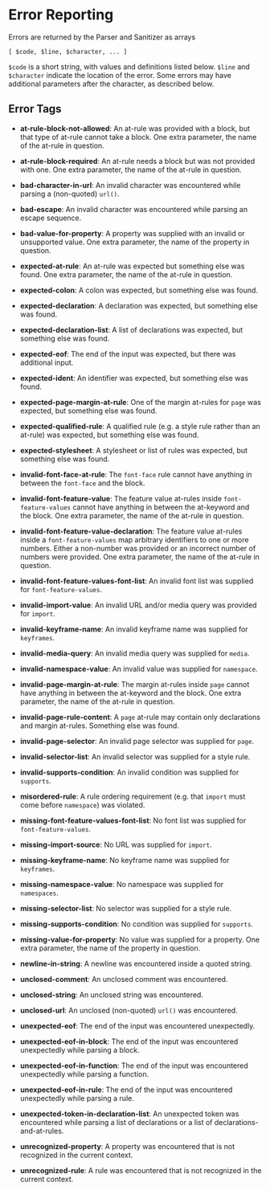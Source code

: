 Error Reporting
===============

Errors are returned by the Parser and Sanitizer as arrays

    [ $code, $line, $character, ... ]

`$code` is a short string, with values and definitions listed below. `$line`
and `$character` indicate the location of the error. Some errors may have
additional parameters after the character, as described below.

Error Tags
----------

* **at-rule-block-not-allowed**: An at-rule was provided with a block, but that
  type of at-rule cannot take a block. One extra parameter, the name of the
  at-rule in question.

* **at-rule-block-required**: An at-rule needs a block but was not provided
  with one. One extra parameter, the name of the at-rule in question.

* **bad-character-in-url**: An invalid character was encountered while parsing
  a (non-quoted) `url()`.

* **bad-escape**: An invalid character was encountered while parsing an escape
  sequence.

* **bad-value-for-property**: A property was supplied with an invalid or
  unsupported value. One extra parameter, the name of the property in question.

* **expected-at-rule**: An at-rule was expected but something else was found.
  One extra parameter, the name of the at-rule in question.

* **expected-colon**: A colon was expected, but something else was found.

* **expected-declaration**: A declaration was expected, but something else was
  found.

* **expected-declaration-list**: A list of declarations was expected, but
  something else was found.

* **expected-eof**: The end of the input was expected, but there was additional
  input.

* **expected-ident**: An identifier was expected, but something else was found.

* **expected-page-margin-at-rule**: One of the margin at-rules for `page` was
  expected, but something else was found.

* **expected-qualified-rule**: A qualified rule (e.g. a style rule rather than
  an at-rule) was expected, but something else was found.

* **expected-stylesheet**: A stylesheet or list of rules was expected, but
  something else was found.

* **invalid-font-face-at-rule**: The `font-face` rule cannot have anything in
  between the `font-face` and the block.

* **invalid-font-feature-value**: The feature value at-rules inside
  `font-feature-values` cannot have anything in between the at-keyword and the
  block. One extra parameter, the name of the at-rule in question.

* **invalid-font-feature-value-declaration**: The feature value at-rules inside
  a `font-feature-values` map arbitrary identifiers to one or more numbers.
  Either a non-number was provided or an incorrect number of numbers were
  provided. One extra parameter, the name of the at-rule in question.

* **invalid-font-feature-values-font-list**: An invalid font list was supplied
  for `font-feature-values`.

* **invalid-import-value**: An invalid URL and/or media query was provided for
  `import`.

* **invalid-keyframe-name**: An invalid keyframe name was supplied for
  `keyframes`.

* **invalid-media-query**: An invalid media query was supplied for `media`.

* **invalid-namespace-value**: An invalid value was supplied for `namespace`.

* **invalid-page-margin-at-rule**: The margin at-rules inside `page` cannot
  have anything in between the at-keyword and the block. One extra parameter,
  the name of the at-rule in question.

* **invalid-page-rule-content**: A `page` at-rule may contain only
  declarations and margin at-rules. Something else was found.

* **invalid-page-selector**: An invalid page selector was supplied for `page`.

* **invalid-selector-list**: An invalid selector was supplied for a style rule.

* **invalid-supports-condition**: An invalid condition was supplied for
  `supports`.

* **misordered-rule**: A rule ordering requirement (e.g. that `import` must
  come before `namespace`) was violated.

* **missing-font-feature-values-font-list**: No font list was supplied for
  `font-feature-values`.

* **missing-import-source**: No URL was supplied for `import`.

* **missing-keyframe-name**: No keyframe name was supplied for `keyframes`.

* **missing-namespace-value**: No namespace was supplied for `namespaces`.

* **missing-selector-list**: No selector was supplied for a style rule.

* **missing-supports-condition**: No condition was supplied for `supports`.

* **missing-value-for-property**: No value was supplied for a property. One
  extra parameter, the name of the property in question.

* **newline-in-string**: A newline was encountered inside a quoted string.

* **unclosed-comment**: An unclosed comment was encountered.

* **unclosed-string**: An unclosed string was encountered.

* **unclosed-url**: An unclosed (non-quoted) `url()` was encountered.

* **unexpected-eof**: The end of the input was encountered unexpectedly.

* **unexpected-eof-in-block**: The end of the input was encountered
  unexpectedly while parsing a block.

* **unexpected-eof-in-function**: The end of the input was encountered
  unexpectedly while parsing a function.

* **unexpected-eof-in-rule**: The end of the input was encountered unexpectedly
  while parsing a rule.

* **unexpected-token-in-declaration-list**: An unexpected token was encountered
  while parsing a list of declarations or a list of declarations-and-at-rules.

* **unrecognized-property**: A property was encountered that is not recognized
  in the current context.

* **unrecognized-rule**: A rule was encountered that is not recognized in the
  current context.
